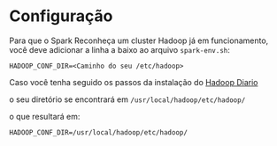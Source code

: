 # Configuração

Para que o Spark Reconheça um cluster Hadoop já em funcionamento, você deve adicionar a linha a baixo ao arquivo `spark-env.sh`:
  
  `HADOOP_CONF_DIR=<Caminho do seu /etc/hadoop>`
  
  Caso você tenha seguido os passos da instalação do [Hadoop Diario](https://github.com/z4r4tu5tr4/Hadoop-diario)
  
  o seu diretório se encontrará em  `/usr/local/hadoop/etc/hadoop/`
  
  o que resultará em:
  
  `HADOOP_CONF_DIR=/usr/local/hadoop/etc/hadoop/`
